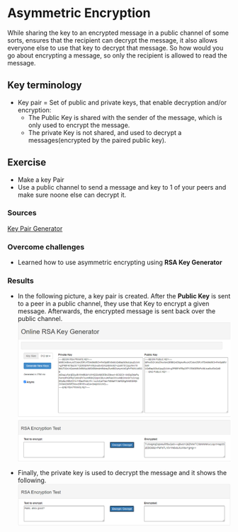 # Asymmetric Encryption
While sharing the key to an encrypted message in a public channel of some sorts, ensures that the recipient can decrypt the message, it also allows everyone else to use that key to decrypt that message. So how would you go about encrypting a message, so only the recipient is allowed to read the message.

## Key terminology
- Key pair = Set of public and private keys, that enable decryption and/or encryption:
    - The Public Key is shared with the sender of the message, which is only used to encrypt the message.
    - The private Key is not shared, and used to decrypt a messages(encrypted by the paired public key).

## Exercise
- Make a key Pair
- Use a public channel to send a message and key to 1 of your peers and make sure noone else can decrypt it.

### Sources
[Key Pair Generator](https://travistidwell.com/jsencrypt/demo/)

### Overcome challenges
- Learned how to use asymmetric encrypting using **RSA Key Generator**

### Results
- In the following picture, a key pair is created. After the **Public Key** is sent to a peer in a public channel, they use that Key to encrypt a given message. Afterwards, the encrypted message is sent back over the public channel.
![Private key and Public key](../00_includes/SEC-05/SS_RSA_Encrypted_from_Quincy.png)

- Finally, the private key is used to decrypt the message and it shows the following.
![Recieved message](../00_includes/SEC-05/SS_RSA_Encrypted_from_Quincy2.png)
